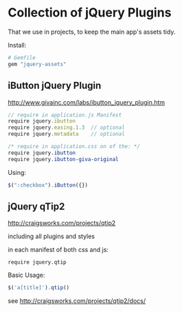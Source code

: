 # Collection of jQuery Plugins

That we use in projects, to keep the main app's assets tidy.

Install:

```ruby
# Gemfile
gem "jquery-assets"
```


## iButton jQuery Plugin
http://www.givainc.com/labs/ibutton_jquery_plugin.htm


```javascript
// require in application.js Manifest
require jquery.ibutton
require jquery.easing.1.3  // optional
require jquery.metadata    // optional
```


```css
/* require in application.css on of the: */
require jquery.ibutton
require jquery.ibutton-giva-original

```
Using:
``` javascript
$(":checkbox").iButton({})
```



## jQuery qTip2


http://craigsworks.com/projects/qtip2

including all plugins and styles

in each manifest of both css and js:
```
require jquery.qtip
```

Basic Usage:
```javascript
$('a[title]').qtip()
```
see http://craigsworks.com/projects/qtip2/docs/
